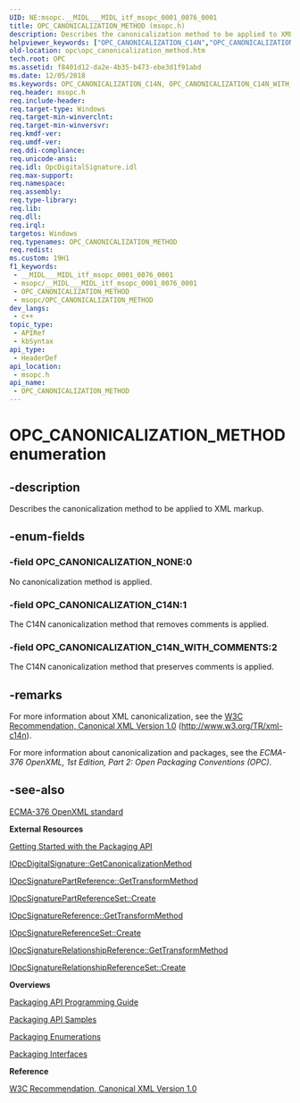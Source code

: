 ```yaml
---
UID: NE:msopc.__MIDL___MIDL_itf_msopc_0001_0076_0001
title: OPC_CANONICALIZATION_METHOD (msopc.h)
description: Describes the canonicalization method to be applied to XML markup.
helpviewer_keywords: ["OPC_CANONICALIZATION_C14N","OPC_CANONICALIZATION_C14N_WITH_COMMENTS","OPC_CANONICALIZATION_METHOD","OPC_CANONICALIZATION_METHOD enumeration [Open Packaging Conventions]","OPC_CANONICALIZATION_NONE","msopc/OPC_CANONICALIZATION_C14N","msopc/OPC_CANONICALIZATION_C14N_WITH_COMMENTS","msopc/OPC_CANONICALIZATION_METHOD","msopc/OPC_CANONICALIZATION_NONE","opc.opc_canonicalization_method"]
old-location: opc\opc_canonicalization_method.htm
tech.root: OPC
ms.assetid: f8401d12-da2e-4b35-b473-ebe3d1f91abd
ms.date: 12/05/2018
ms.keywords: OPC_CANONICALIZATION_C14N, OPC_CANONICALIZATION_C14N_WITH_COMMENTS, OPC_CANONICALIZATION_METHOD, OPC_CANONICALIZATION_METHOD enumeration [Open Packaging Conventions], OPC_CANONICALIZATION_NONE, msopc/OPC_CANONICALIZATION_C14N, msopc/OPC_CANONICALIZATION_C14N_WITH_COMMENTS, msopc/OPC_CANONICALIZATION_METHOD, msopc/OPC_CANONICALIZATION_NONE, opc.opc_canonicalization_method
req.header: msopc.h
req.include-header: 
req.target-type: Windows
req.target-min-winverclnt: 
req.target-min-winversvr: 
req.kmdf-ver: 
req.umdf-ver: 
req.ddi-compliance: 
req.unicode-ansi: 
req.idl: OpcDigitalSignature.idl
req.max-support: 
req.namespace: 
req.assembly: 
req.type-library: 
req.lib: 
req.dll: 
req.irql: 
targetos: Windows
req.typenames: OPC_CANONICALIZATION_METHOD
req.redist: 
ms.custom: 19H1
f1_keywords:
 - __MIDL___MIDL_itf_msopc_0001_0076_0001
 - msopc/__MIDL___MIDL_itf_msopc_0001_0076_0001
 - OPC_CANONICALIZATION_METHOD
 - msopc/OPC_CANONICALIZATION_METHOD
dev_langs:
 - c++
topic_type:
 - APIRef
 - kbSyntax
api_type:
 - HeaderDef
api_location:
 - msopc.h
api_name:
 - OPC_CANONICALIZATION_METHOD
---
```


# OPC_CANONICALIZATION_METHOD enumeration


## -description

Describes the canonicalization method  to be applied to XML markup.

## -enum-fields

### -field OPC_CANONICALIZATION_NONE:0

No canonicalization method is applied.

### -field OPC_CANONICALIZATION_C14N:1

The C14N canonicalization method that removes comments is applied.

### -field OPC_CANONICALIZATION_C14N_WITH_COMMENTS:2

The C14N canonicalization method that preserves comments is applied.

## -remarks

For more information about XML canonicalization, see the <a href="https://www.w3.org/TR/xml-c14n">W3C Recommendation, Canonical XML
Version 1.0</a> (http://www.w3.org/TR/xml-c14n).

For more information about canonicalization and packages, see the <i>ECMA-376 OpenXML, 1st Edition, Part 2: Open Packaging Conventions (OPC)</i>.

## -see-also

<a href="https://www.ecma-international.org/publications-and-standards/standards/ecma-376/">ECMA-376 OpenXML standard</a>



<b>External Resources</b>



<a href="/previous-versions/windows/desktop/opc/packaging-api-overview">Getting Started with the Packaging API</a>



<a href="/previous-versions/windows/desktop/api/msopc/nf-msopc-iopcdigitalsignature-getcanonicalizationmethod">IOpcDigitalSignature::GetCanonicalizationMethod</a>



<a href="/previous-versions/windows/desktop/api/msopc/nf-msopc-iopcsignaturepartreference-gettransformmethod">IOpcSignaturePartReference::GetTransformMethod</a>



<a href="/previous-versions/windows/desktop/api/msopc/nf-msopc-iopcsignaturepartreferenceset-create">IOpcSignaturePartReferenceSet::Create</a>



<a href="/previous-versions/windows/desktop/api/msopc/nf-msopc-iopcsignaturereference-gettransformmethod">IOpcSignatureReference::GetTransformMethod</a>



<a href="/previous-versions/windows/desktop/api/msopc/nf-msopc-iopcsignaturereferenceset-create">IOpcSignatureReferenceSet::Create</a>



<a href="/previous-versions/windows/desktop/api/msopc/nf-msopc-iopcsignaturerelationshipreference-gettransformmethod">IOpcSignatureRelationshipReference::GetTransformMethod</a>



<a href="/previous-versions/windows/desktop/api/msopc/nf-msopc-iopcsignaturerelationshipreferenceset-create">IOpcSignatureRelationshipReferenceSet::Create</a>



<b>Overviews</b>



<a href="/previous-versions/windows/desktop/opc/packaging-programming-guide">Packaging API Programming Guide</a>



<a href="/previous-versions/windows/desktop/opc/packaging-programming-samples">Packaging API Samples</a>



<a href="/previous-versions/windows/desktop/opc/packaging-enumerations">Packaging Enumerations</a>



<a href="/previous-versions/windows/desktop/legacy/dd371635(v=vs.85)">Packaging Interfaces</a>



<b>Reference</b>



<a href="https://www.w3.org/TR/xml-c14n">W3C Recommendation, Canonical XML
Version 1.0</a>
